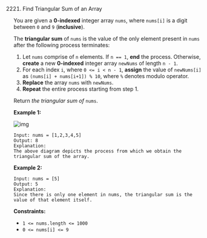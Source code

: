 2221. Find Triangular Sum of an Array



You are given a **0-indexed** integer array `nums`, where `nums[i]` is a digit between `0` and `9` (**inclusive**).

The **triangular sum** of `nums` is the value of the only element present in `nums` after the following process terminates:

1. Let `nums` comprise of `n` elements. If `n == 1`, **end** the process. Otherwise, **create** a new **0-indexed** integer array `newNums` of length `n - 1`.
2. For each index `i`, where `0 <= i < n - 1`, **assign** the value of `newNums[i]` as `(nums[i] + nums[i+1]) % 10`, where `%` denotes modulo operator.
3. **Replace** the array `nums` with `newNums`.
4. **Repeat** the entire process starting from step 1.

Return *the triangular sum of* `nums`.

 

**Example 1:**

![img](https://assets.leetcode.com/uploads/2022/02/22/ex1drawio.png)

```
Input: nums = [1,2,3,4,5]
Output: 8
Explanation:
The above diagram depicts the process from which we obtain the triangular sum of the array.
```

**Example 2:**

```
Input: nums = [5]
Output: 5
Explanation:
Since there is only one element in nums, the triangular sum is the value of that element itself.
```

 

**Constraints:**

- `1 <= nums.length <= 1000`
- `0 <= nums[i] <= 9`
